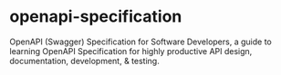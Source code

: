 # openapi-specification
OpenAPI (Swagger) Specification for Software Developers, a guide to learning OpenAPI Specification for highly productive API design, documentation, development, &amp; testing. 
